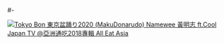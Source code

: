 #-

[![Tokyo Bon 東京盆踊り2020 (MakuDonarudo) Namewee 黃明志 ft.Cool Japan TV @亞洲通吃2018專輯 All Eat Asia
](https://j.gifs.com/ZYEB0J.gif)](https://www.youtube.com/watch?v=vXUGe7RJJYo)

